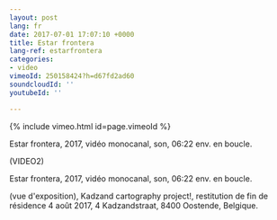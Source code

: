 ```yaml
---
layout: post
lang: fr
date: 2017-07-01 17:07:10 +0000
title: Estar frontera
lang-ref: estarfrontera
categories:
- video
vimeoId: 250158424?h=d67fd2ad60
soundcloudId: ''
youtubeId: ''

---
```

{% include vimeo.html id=page.vimeoId %}

Estar frontera, 2017, vidéo monocanal, son, 06:22 env. en boucle.

(VIDEO2)

Estar frontera, 2017, vidéo monocanal, son, 06:22 env. en boucle.  
  
(vue d'exposition), Kadzand cartography project!, restitution de fin de résidence 4 août 2017, 4 Kadzandstraat, 8400 Oostende, Belgique.